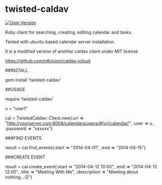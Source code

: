 twisted-caldav
==============

[![Gem Version](https://badge.fury.io/rb/twisted-caldav.svg)](http://badge.fury.io/rb/twisted-caldav)

Ruby client for searching, creating, editing calendar and tasks.

Tested with ubuntu based calendar server installation.

It is a modified version of another caldav client under MIT license

https://github.com/n8vision/caldav-icloud

##INSTALL

gem install 'twisted-caldav'

##USAGE

require ’twisted-caldav'

u = "user1"

cal = TwistedCaldav::Client.new(:uri => "http://yourserver.com:8008/calendars/users/#{u}/calendar/", :user => u , :password => "xxxxxx")

###FIND EVENTS

result = cal.find_events(:start => "2014-04-01", :end => "2014-04-15")

###CREATE EVENT

result = cal.create_event(:start => "2014-04-12 10:00", :end => "2014-04-12 12:00", :title => "Meeting With Me", :description => "Meeting about nothing...:D")
